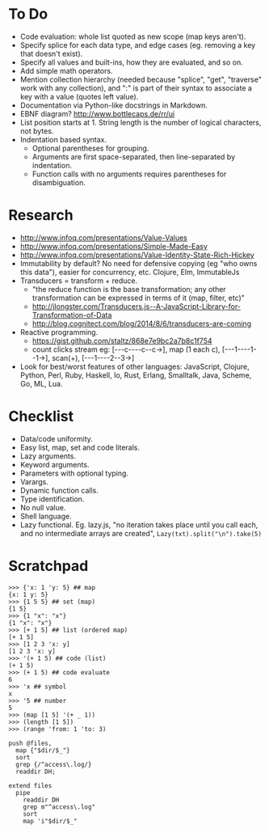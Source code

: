 # To Do #

- Code evaluation: whole list quoted as new scope (map keys aren't).
- Specify splice for each data type, and edge cases (eg. removing a key that doesn't exist).
- Specify all values and built-ins, how they are evaluated, and so on.
- Add simple math operators.
- Mention collection hierarchy (needed because "splice", "get", "traverse" work with any collection), and ":" is part of their syntax to associate a key with a value (quotes left value).
- Documentation via Python-like docstrings in Markdown.
- EBNF diagram? http://www.bottlecaps.de/rr/ui
- List position starts at 1. String length is the number of logical characters, not bytes.
- Indentation based syntax.
  - Optional parentheses for grouping.
  - Arguments are first space-separated, then line-separated by indentation.
  - Function calls with no arguments requires parentheses for disambiguation.

# Research #

- http://www.infoq.com/presentations/Value-Values
- http://www.infoq.com/presentations/Simple-Made-Easy
- http://www.infoq.com/presentations/Value-Identity-State-Rich-Hickey
- Immutability by default? No need for defensive copying (eg "who owns this data"), easier for concurrency, etc. Clojure, Elm, ImmutableJs
- Transducers = transform + reduce.
  - "the reduce function is the base transformation; any other transformation can be expressed in terms of it (map, filter, etc)"
  - http://jlongster.com/Transducers.js--A-JavaScript-Library-for-Transformation-of-Data
  - http://blog.cognitect.com/blog/2014/8/6/transducers-are-coming
- Reactive programming.
  - https://gist.github.com/staltz/868e7e9bc2a7b8c1f754
  - count clicks stream eg: [---c----c--c->], map (1 each c), [---1----1--1->], scan(+), [---1----2--3->]
- Look for best/worst features of other languages: JavaScript, Clojure, Python, Perl, Ruby, Haskell, Io, Rust, Erlang, Smalltalk, Java, Scheme, Go, ML, Lua.

# Checklist #

- Data/code uniformity.
- Easy list, map, set and code literals. 
- Lazy arguments.
- Keyword arguments.
- Parameters with optional typing.
- Varargs.
- Dynamic function calls.
- Type identification.
- No null value.
- Shell language.
- Lazy functional. Eg. lazy.js, "no iteration takes place until you call each, and no intermediate arrays are created", `Lazy(txt).split("\n").take(5)`

# Scratchpad #

```
>>> {'x: 1 'y: 5} ## map
{x: 1 y: 5}
>>> {1 5 5} ## set (map)
{1 5}
>>> {1 "x": "x"}
{1 "x": "x"}
>>> [+ 1 5] ## list (ordered map)
[+ 1 5]
>>> [1 2 3 'x: y]
[1 2 3 'x: y]
>>> '(+ 1 5) ## code (list)
(+ 1 5)
>>> (+ 1 5) ## code evaluate
6
>>> 'x ## symbol
x
>>> '5 ## number
5
>>> (map [1 5] '(+ _ 1))
>>> (length [1 5])
>>> (range 'from: 1 'to: 3)

push @files,
  map {"$dir/$_"}
  sort
  grep {/^access\.log/}
  readdir DH;

extend files
  pipe
    readdir DH
    grep m"^access\.log"
    sort
    map 'i"$dir/$_"
```
